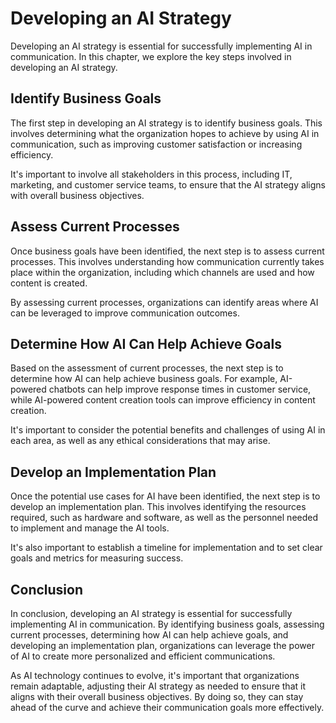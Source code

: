 Developing an AI Strategy
======================================================================

Developing an AI strategy is essential for successfully implementing AI in communication. In this chapter, we explore the key steps involved in developing an AI strategy.

Identify Business Goals
-----------------------

The first step in developing an AI strategy is to identify business goals. This involves determining what the organization hopes to achieve by using AI in communication, such as improving customer satisfaction or increasing efficiency.

It's important to involve all stakeholders in this process, including IT, marketing, and customer service teams, to ensure that the AI strategy aligns with overall business objectives.

Assess Current Processes
------------------------

Once business goals have been identified, the next step is to assess current processes. This involves understanding how communication currently takes place within the organization, including which channels are used and how content is created.

By assessing current processes, organizations can identify areas where AI can be leveraged to improve communication outcomes.

Determine How AI Can Help Achieve Goals
---------------------------------------

Based on the assessment of current processes, the next step is to determine how AI can help achieve business goals. For example, AI-powered chatbots can help improve response times in customer service, while AI-powered content creation tools can improve efficiency in content creation.

It's important to consider the potential benefits and challenges of using AI in each area, as well as any ethical considerations that may arise.

Develop an Implementation Plan
------------------------------

Once the potential use cases for AI have been identified, the next step is to develop an implementation plan. This involves identifying the resources required, such as hardware and software, as well as the personnel needed to implement and manage the AI tools.

It's also important to establish a timeline for implementation and to set clear goals and metrics for measuring success.

Conclusion
----------

In conclusion, developing an AI strategy is essential for successfully implementing AI in communication. By identifying business goals, assessing current processes, determining how AI can help achieve goals, and developing an implementation plan, organizations can leverage the power of AI to create more personalized and efficient communications.

As AI technology continues to evolve, it's important that organizations remain adaptable, adjusting their AI strategy as needed to ensure that it aligns with their overall business objectives. By doing so, they can stay ahead of the curve and achieve their communication goals more effectively.
